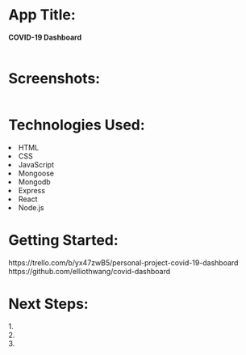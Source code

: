 <h1>App Title:</h1> 
  <strong>COVID-19 Dashboard</strong> <br/><br/>
  <!-- Have you ever needed to jot down a quick melody you've through of in your head? Use mini midi to make & save that melody so you'll never forget a melody again! If you need to brush up on your sight-reading, you can also do that here. If you just wanted to mess around on a keyboard, you've come to the right place! Try it out! -->

<h1>Screenshots:</h1>
<!-- <img src="https://i.imgur.com/87m5F5v.png" /> </br> -->
<img src="" /> </br>
<img src="" /> </br>
<img src="" /> </br>


<h1>Technologies Used:</h1>
  <li>HTML</li>
  <li>CSS</li>
  <li>JavaScript</li>
  <li>Mongoose</li> 
  <li>Mongodb</li> 
  <li>Express</li> 
  <li>React</li> 
  <li>Node.js</li> 

<h1>Getting Started:</h1>
https://trello.com/b/yx47zwB5/personal-project-covid-19-dashboard <br/>
https://github.com/elliothwang/covid-dashboard <br/>
<!-- https://mini-midi.herokuapp.com/ -->

<h1>Next Steps:</h1>
  1. <br/>
  2. <br/>
  3. <br/>